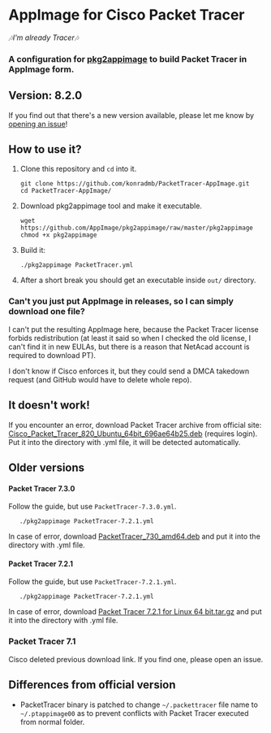 # AppImage for Cisco Packet Tracer

*🎶I'm already Tracer🎶*

### A configuration for [pkg2appimage](https://github.com/AppImage/pkg2appimage) to build Packet Tracer in AppImage form.

## Version: 8.2.0

If you find out that there's a new version available, please let me know by [opening an issue](https://github.com/konradmb/PacketTracer-AppImage/issues/new/?title=Update%20PacketTracer%20to%20x.x&body=Dear%20konradmb,%0APlease%20update%20this%20AppImage%20to%20a%20new%20version%20x.x!%20I%20hate%20you%20because%20I%20have%20a%20**very**%20important%20assignment%20to%20do%20and%20I%20will%20fail%20it%20because%20you%27re%20so%20lazy!%20%F0%9F%98%A1%F0%9F%98%A1%F0%9F%98%A1%0ASincerely,%20xoxo)!

## How to use it?

1. Clone this repository and `cd` into it.
    ```shell
    git clone https://github.com/konradmb/PacketTracer-AppImage.git
    cd PacketTracer-AppImage/
    ```
2. Download pkg2appimage tool and make it executable.
   ```shell
   wget https://github.com/AppImage/pkg2appimage/raw/master/pkg2appimage
   chmod +x pkg2appimage
   ```
3. Build it:

   ```shell
   ./pkg2appimage PacketTracer.yml
   ```

4. After a short break you should get an executable inside `out/` directory.

### Can't you just put AppImage in releases, so I can simply download one file?

I can't put the resulting AppImage here, because the Packet Tracer license forbids redistribution (at least it said so when I checked the old license, I can't find it in new EULAs, but there is a reason that NetAcad account is required to download PT).

I don't know if Cisco enforces it, but they could send a DMCA takedown request (and GitHub would have to delete whole repo).

## It doesn't work!

If you encounter an error, download Packet Tracer archive from official site: [Cisco_Packet_Tracer_820_Ubuntu_64bit_696ae64b25.deb](https://skillsforall.com/resources/lab-downloads)  (requires login).
Put it into the directory with .yml file, it will be detected automatically.

## Older versions

#### Packet Tracer 7.3.0

Follow the guide, but use `PacketTracer-7.3.0.yml`.

```shell
   ./pkg2appimage PacketTracer-7.2.1.yml
```

In case of error, download [PacketTracer_730_amd64.deb](https://www.netacad.com/portal/resources/file/aa38a51f-45bb-4eb1-89a0-01d961ae1432) and put it into the directory with .yml file.

#### Packet Tracer 7.2.1

Follow the guide, but use `PacketTracer-7.2.1.yml`.

```shell
   ./pkg2appimage PacketTracer-7.2.1.yml
```

In case of error, download [Packet Tracer 7.2.1 for Linux 64 bit.tar.gz](https://www.netacad.com/portal/resources/file/88097a5b-6dbd-43b5-9589-72797dca143c) and put it into the directory with .yml file.

### Packet Tracer 7.1

Cisco deleted previous download link. If you find one, please open an issue.

## Differences from official version 

* PacketTracer binary is patched to change `~/.packettracer` file name to `~/.ptappimage00` as to prevent conflicts with Packet Tracer executed from normal folder.
